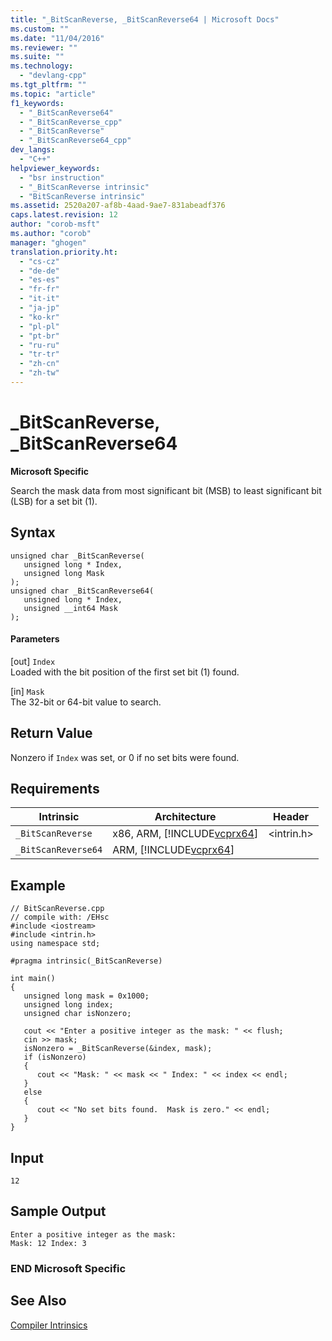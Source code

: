 ```yaml
---
title: "_BitScanReverse, _BitScanReverse64 | Microsoft Docs"
ms.custom: ""
ms.date: "11/04/2016"
ms.reviewer: ""
ms.suite: ""
ms.technology: 
  - "devlang-cpp"
ms.tgt_pltfrm: ""
ms.topic: "article"
f1_keywords: 
  - "_BitScanReverse64"
  - "_BitScanReverse_cpp"
  - "_BitScanReverse"
  - "_BitScanReverse64_cpp"
dev_langs: 
  - "C++"
helpviewer_keywords: 
  - "bsr instruction"
  - "_BitScanReverse intrinsic"
  - "BitScanReverse intrinsic"
ms.assetid: 2520a207-af8b-4aad-9ae7-831abeadf376
caps.latest.revision: 12
author: "corob-msft"
ms.author: "corob"
manager: "ghogen"
translation.priority.ht: 
  - "cs-cz"
  - "de-de"
  - "es-es"
  - "fr-fr"
  - "it-it"
  - "ja-jp"
  - "ko-kr"
  - "pl-pl"
  - "pt-br"
  - "ru-ru"
  - "tr-tr"
  - "zh-cn"
  - "zh-tw"
---
```

# _BitScanReverse, _BitScanReverse64
**Microsoft Specific**  
  
 Search the mask data from most significant bit (MSB) to least significant bit (LSB) for a set bit (1).  
  
## Syntax  
  
```  
unsigned char _BitScanReverse(  
   unsigned long * Index,  
   unsigned long Mask  
);  
unsigned char _BitScanReverse64(  
   unsigned long * Index,  
   unsigned __int64 Mask  
);  
```  
  
#### Parameters  
 [out] `Index`  
 Loaded with the bit position of the first set bit (1) found.  
  
 [in] `Mask`  
 The 32-bit or 64-bit value to search.  
  
## Return Value  
 Nonzero if `Index` was set, or 0 if no set bits were found.  
  
## Requirements  
  
|Intrinsic|Architecture|Header|  
|---------------|------------------|------------|  
|`_BitScanReverse`|x86, ARM, [!INCLUDE[vcprx64](../assembler/inline/includes/vcprx64_md.md)]|\<intrin.h>|  
|`_BitScanReverse64`|ARM, [!INCLUDE[vcprx64](../assembler/inline/includes/vcprx64_md.md)]||  
  
## Example  
  
```  
// BitScanReverse.cpp  
// compile with: /EHsc  
#include <iostream>  
#include <intrin.h>  
using namespace std;  
  
#pragma intrinsic(_BitScanReverse)  
  
int main()  
{  
   unsigned long mask = 0x1000;  
   unsigned long index;  
   unsigned char isNonzero;  
  
   cout << "Enter a positive integer as the mask: " << flush;  
   cin >> mask;  
   isNonzero = _BitScanReverse(&index, mask);  
   if (isNonzero)  
   {  
      cout << "Mask: " << mask << " Index: " << index << endl;  
   }  
   else  
   {  
      cout << "No set bits found.  Mask is zero." << endl;  
   }  
}  
```  
  
## Input  
  
```  
12  
```  
  
## Sample Output  
  
```  
Enter a positive integer as the mask:   
Mask: 12 Index: 3  
```  
  
### END Microsoft Specific  
  
## See Also  
 [Compiler Intrinsics](../intrinsics/compiler-intrinsics.md)